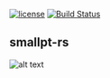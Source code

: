 [![license](https://img.shields.io/github/license/mashape/apistatus.svg)]()
[![Build Status](https://travis-ci.com/zigguratvertigo/smallpt-rs.svg?token=AkDuHKss7ipGpskvEaBj&branch=master)](https://travis-ci.com/zigguratvertigo/smallpt-rs)

## smallpt-rs
![alt text](https://github.com/zigguratvertigo/smallpt-rs/blob/master/examples/smallpt.png)

